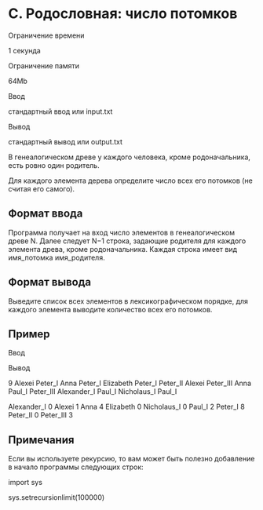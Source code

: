 C. Родословная: число потомков
==============================

Ограничение времени

1 секунда

Ограничение памяти

64Mb

Ввод

стандартный ввод или input.txt

Вывод

стандартный вывод или output.txt

В генеалогическом древе у каждого человека, кроме родоначальника, есть ровно один родитель.

Для каждого элемента дерева определите число всех его потомков (не считая его самого).

Формат ввода
------------

Программа получает на вход число элементов в генеалогическом древе N. Далее следует N−1 строка, задающие родителя для каждого элемента древа, кроме родоначальника. Каждая строка имеет вид имя\_потомка имя\_родителя.

Формат вывода
-------------

Выведите список всех элементов в лексикографическом порядке, для каждого элемента выводите количество всех его потомков.

Пример
------

Ввод

Вывод

9
Alexei Peter\_I
Anna Peter\_I
Elizabeth Peter\_I
Peter\_II Alexei
Peter\_III Anna
Paul\_I Peter\_III
Alexander\_I Paul\_I
Nicholaus\_I Paul\_I

Alexander\_I 0
Alexei 1
Anna 4
Elizabeth 0
Nicholaus\_I 0
Paul\_I 2
Peter\_I 8
Peter\_II 0
Peter\_III 3

Примечания
----------

Если вы используете рекурсию, то вам может быть полезно добавление в начало программы следующих строк:

import sys

sys.setrecursionlimit(100000)